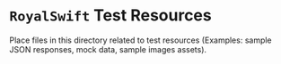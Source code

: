 # `RoyalSwift` Test Resources

Place files in this directory related to test resources (Examples: sample JSON responses, mock data, sample images assets).
